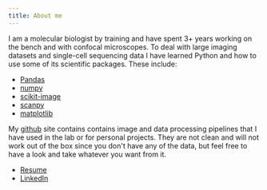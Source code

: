 ```yaml
---
title: About me
---
```


I am a molecular biologist by training and have spent 3+ years working on the bench and with confocal microscopes. To deal with large imaging datasets and single-cell sequencing data I have learned Python and how to use some of its scientific packages. These include:
* [Pandas](https://pandas.pydata.org/)
* [numpy](http://www.numpy.org/)
* [scikit-image](https://scikit-image.org/)
* [scanpy](https://scanpy.readthedocs.io/en/latest/)
* [matplotlib](https://matplotlib.org/)

My [github](https://github.com/boonepeter) site contains contains image and data processing pipelines that I have used in the lab or for personal projects. They are not clean and will not work out of the box since you don't have any of the data, but feel free to have a look and take whatever you want from it. 

* [Resume](https://boonepeter.github.io/pdf/resume_pgb.pdf)
* [LinkedIn](https://www.linkedin.com/in/peter-boone-031b7878/)
